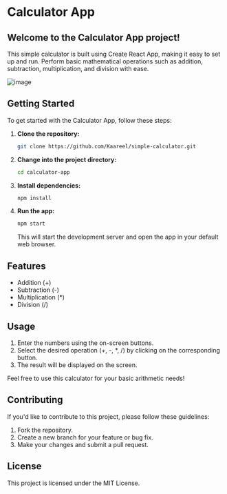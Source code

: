 # Calculator App

## Welcome to the Calculator App project!

This simple calculator is built using Create React App, making it easy to set up and run. Perform basic mathematical operations such as addition, subtraction, multiplication, and division with ease.

![image](https://github.com/Kaareel/simple-calculator/assets/105023448/08e701ab-0fe7-4bf8-88cf-7b306d825852)


## Getting Started

To get started with the Calculator App, follow these steps:

1. **Clone the repository:**
    ```bash
    git clone https://github.com/Kaareel/simple-calculator.git
    ```

2. **Change into the project directory:**
    ```bash
    cd calculator-app
    ```

3. **Install dependencies:**
    ```bash
    npm install
    ```

4. **Run the app:**
    ```bash
    npm start
    ```

   This will start the development server and open the app in your default web browser.


## Features

- Addition (+)
- Subtraction (-)
- Multiplication (*)
- Division (/)

## Usage

1. Enter the numbers using the on-screen buttons.
2. Select the desired operation (+, -, *, /) by clicking on the corresponding button.
3. The result will be displayed on the screen.

Feel free to use this calculator for your basic arithmetic needs!

## Contributing

If you'd like to contribute to this project, please follow these guidelines:

1. Fork the repository.
2. Create a new branch for your feature or bug fix.
3. Make your changes and submit a pull request.

## License

This project is licensed under the MIT License.
